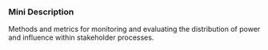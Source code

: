 ### Mini Description

Methods and metrics for monitoring and evaluating the distribution of power and influence within stakeholder processes.
